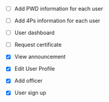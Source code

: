 - [ ] Add PWD information for each user

- [ ] Add 4Ps information for each user

- [ ] User dashboard

- [ ] Request certificate

- [x] View announcement

- [x] Edit User Profile

- [x] Add officer

- [x] User sign up
